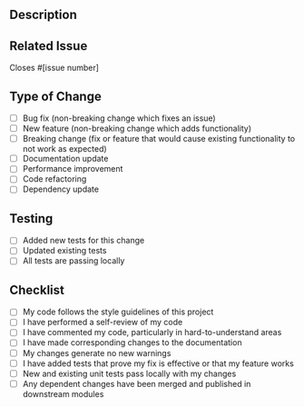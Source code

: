 ## Description

<!-- Describe your changes in detail -->

## Related Issue

<!-- If fixing a bug or implementing a feature, please link the related issue here -->
Closes #[issue number]

## Type of Change

<!-- Please select all that apply -->

- [ ] Bug fix (non-breaking change which fixes an issue)
- [ ] New feature (non-breaking change which adds functionality)
- [ ] Breaking change (fix or feature that would cause existing functionality to not work as expected)
- [ ] Documentation update
- [ ] Performance improvement
- [ ] Code refactoring
- [ ] Dependency update

## Testing

<!-- Please describe the tests that you ran to verify your changes -->

- [ ] Added new tests for this change
- [ ] Updated existing tests
- [ ] All tests are passing locally

## Checklist

<!-- Please check all that apply -->

- [ ] My code follows the style guidelines of this project
- [ ] I have performed a self-review of my code
- [ ] I have commented my code, particularly in hard-to-understand areas
- [ ] I have made corresponding changes to the documentation
- [ ] My changes generate no new warnings
- [ ] I have added tests that prove my fix is effective or that my feature works
- [ ] New and existing unit tests pass locally with my changes
- [ ] Any dependent changes have been merged and published in downstream modules
